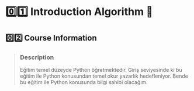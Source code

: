# :zero::one: Introduction Algorithm :bookmark:
## :zero::two: Course Information
> ### Description
> Eğitim temel düzeyde Python öğretmektedir.
Giriş seviyesinde ki bu eğitim ile Python konusundan temel okur yazarlık hedefleniyor.
Bende bu eğitim ile Python konusunda bilgi sahibi olacağım.